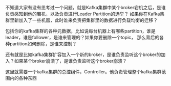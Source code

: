 

不知道大家有没有思考过一个问题，就是Kafka集群中某个broker宕机之后，是谁负责感知到他的宕机，以及负责进行Leader Partition的选举？
如果你在Kafka集群里新加入了一些机器，此时谁来负责把集群里的数据进行负载均衡的迁移？

包括你的kafka集群的各种元数据，比如说每台机器上有哪些partition，谁是leader，谁是follower，是谁来管理的？如果你要删除一个topic，
那么背后的各种partition如何删除，是谁来控制？

还有就是比如kafka集群扩容加入一个新的broker，是谁负责监听这个broker的加入？如果某个broker崩溃了，是谁负责监听这个broker崩溃？

这里就需要一个kafka集群的总控组件，Controller。他负责管理整个kafka集群范围内的各种东西


